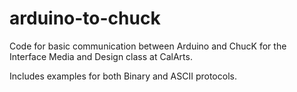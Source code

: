 arduino-to-chuck
================

Code for basic communication between Arduino and ChucK for the Interface Media and Design class at CalArts.

Includes examples for both Binary and ASCII protocols.
